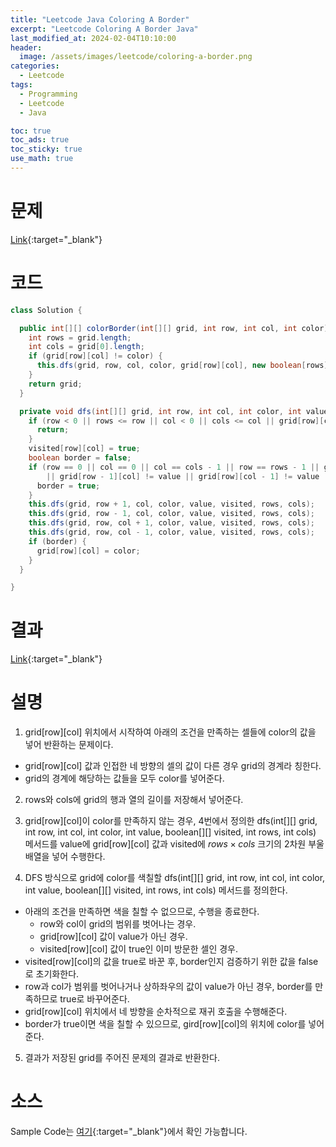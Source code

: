 ```yaml
---
title: "Leetcode Java Coloring A Border"
excerpt: "Leetcode Coloring A Border Java"
last_modified_at: 2024-02-04T10:10:00
header:
  image: /assets/images/leetcode/coloring-a-border.png
categories:
  - Leetcode
tags:
  - Programming
  - Leetcode
  - Java

toc: true
toc_ads: true
toc_sticky: true
use_math: true
---
```

# 문제
[Link](https://leetcode.com/problems/coloring-a-border){:target="_blank"}

# 코드
```java
class Solution {

  public int[][] colorBorder(int[][] grid, int row, int col, int color) {
    int rows = grid.length;
    int cols = grid[0].length;
    if (grid[row][col] != color) {
      this.dfs(grid, row, col, color, grid[row][col], new boolean[rows][cols], rows, cols);
    }
    return grid;
  }

  private void dfs(int[][] grid, int row, int col, int color, int value, boolean[][] visited, int rows, int cols) {
    if (row < 0 || rows <= row || col < 0 || cols <= col || grid[row][col] != value || visited[row][col]) {
      return;
    }
    visited[row][col] = true;
    boolean border = false;
    if (row == 0 || col == 0 || col == cols - 1 || row == rows - 1 || grid[row + 1][col] != value
        || grid[row - 1][col] != value || grid[row][col - 1] != value || grid[row][col + 1] != value) {
      border = true;
    }
    this.dfs(grid, row + 1, col, color, value, visited, rows, cols);
    this.dfs(grid, row - 1, col, color, value, visited, rows, cols);
    this.dfs(grid, row, col + 1, color, value, visited, rows, cols);
    this.dfs(grid, row, col - 1, color, value, visited, rows, cols);
    if (border) {
      grid[row][col] = color;
    }
  }

}
```

# 결과
[Link](https://leetcode.com/problems/coloring-a-border/submissions/1165340389/){:target="_blank"}

# 설명
1. grid[row][col] 위치에서 시작하여 아래의 조건을 만족하는 셀들에 color의 값을 넣어 반환하는 문제이다.
- grid[row][col] 값과 인접한 네 방향의 셀의 값이 다른 경우 grid의 경계라 칭한다.
- grid의 경계에 해당하는 값들을 모두 color를 넣어준다.

2. rows와 cols에 grid의 행과 열의 길이를 저장해서 넣어준다.

3. grid[row][col]이 color를 만족하지 않는 경우, 4번에서 정의한 dfs(int[][] grid, int row, int col, int color, int value, boolean[][] visited, int rows, int cols) 메서드를 value에 grid[row][col] 값과 visited에 $rows \times cols$ 크기의 2차원 부울 배열을 넣어 수행한다.

4. DFS 방식으로 grid에 color를 색칠할 dfs(int[][] grid, int row, int col, int color, int value, boolean[][] visited, int rows, int cols) 메서드를 정의한다.
- 아래의 조건을 만족하면 색을 칠할 수 없으므로, 수행을 종료한다.
  - row와 col이 grid의 범위를 벗어나는 경우.
  - grid[row][col] 값이 value가 아닌 경우.
  - visited[row][col] 값이 true인 이미 방문한 셀인 경우.
- visited[row][col]의 값을 true로 바꾼 후, border인지 검증하기 위한 값을 false로 초기화한다.
- row과 col가 범위를 벗어나거나 상하좌우의 값이 value가 아닌 경우, border를 만족하므로 true로 바꾸어준다.
- grid[row][col] 위치에서 네 방향을 순차적으로 재귀 호출을 수행해준다.
- border가 true이면 색을 칠할 수 있으므로, gird[row][col]의 위치에 color를 넣어준다.

5. 결과가 저장된 grid를 주어진 문제의 결과로 반환한다.

# 소스
Sample Code는 [여기](https://github.com/GracefulSoul/leetcode/blob/master/src/main/java/gracefulsoul/problems/ColoringABorder.java){:target="_blank"}에서 확인 가능합니다.